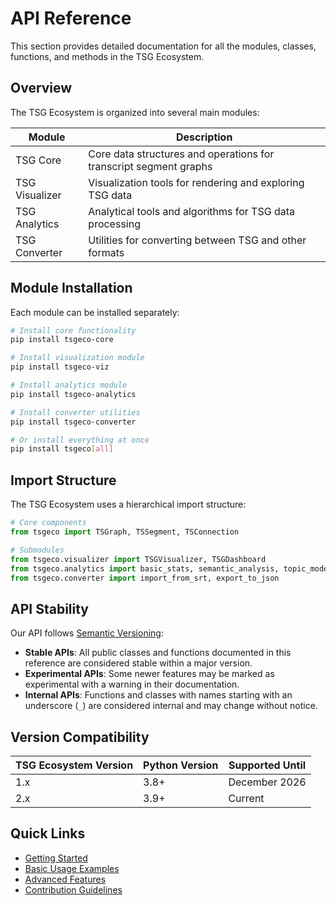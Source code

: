 # API Reference

This section provides detailed documentation for all the modules, classes, functions, and methods in the TSG Ecosystem.

## Overview

The TSG Ecosystem is organized into several main modules:

| Module         | Description                                                       |
| -------------- | ----------------------------------------------------------------- |
| TSG Core       | Core data structures and operations for transcript segment graphs |
| TSG Visualizer | Visualization tools for rendering and exploring TSG data          |
| TSG Analytics  | Analytical tools and algorithms for TSG data processing           |
| TSG Converter  | Utilities for converting between TSG and other formats            |

## Module Installation

Each module can be installed separately:

```bash
# Install core functionality
pip install tsgeco-core

# Install visualization module
pip install tsgeco-viz

# Install analytics module
pip install tsgeco-analytics

# Install converter utilities
pip install tsgeco-converter

# Or install everything at once
pip install tsgeco[all]
```

## Import Structure

The TSG Ecosystem uses a hierarchical import structure:

```python
# Core components
from tsgeco import TSGraph, TSSegment, TSConnection

# Submodules
from tsgeco.visualizer import TSGVisualizer, TSGDashboard
from tsgeco.analytics import basic_stats, semantic_analysis, topic_modeling
from tsgeco.converter import import_from_srt, export_to_json
```

## API Stability

Our API follows [Semantic Versioning](https://semver.org/):

- **Stable APIs**: All public classes and functions documented in this reference are considered stable within a major version.
- **Experimental APIs**: Some newer features may be marked as experimental with a warning in their documentation.
- **Internal APIs**: Functions and classes with names starting with an underscore (`_`) are considered internal and may change without notice.

## Version Compatibility

| TSG Ecosystem Version | Python Version | Supported Until |
| --------------------- | -------------- | --------------- |
| 1.x                   | 3.8+           | December 2026   |
| 2.x                   | 3.9+           | Current         |

## Quick Links

- [Getting Started](../getting-started/index.md)
- [Basic Usage Examples](../user-guide/basic-usage.md)
- [Advanced Features](../user-guide/advanced-features.md)
- [Contribution Guidelines](https://github.com/TSGECO/tsgeco/blob/main/CONTRIBUTING.md)
